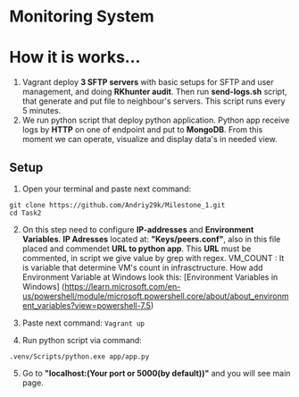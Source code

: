 # Monitoring System

# How it is works...

1. Vagrant deploy **3 SFTP servers** with basic setups for SFTP and user management, and doing **RKhunter audit**. Then run **send-logs.sh** script, that generate and put file to neighbour's servers. This script runs every 5 minutes.
2. We run python script that deploy python application. Python app receive logs by **HTTP** on one of endpoint and put to **MongoDB**. From this moment we can operate, visualize and display data's in needed view.

## Setup

1. Open your terminal and paste next command:
```
git clone https://github.com/Andriy29k/Milestone_1.git
cd Task2
```
2. On this step need to configure **IP-addresses** and **Environment Variables**. **IP Adresses** located at: **"Keys/peers.conf"**, also in this file placed and commendet **URL to python app**. This **URL** must be commented, in script we give value by grep with regex. VM_COUNT
: It is variable that determine VM's count in infrasctructure. How add Environment Variable at Windows look this: [Environment Variables in Windows] (https://learn.microsoft.com/en-us/powershell/module/microsoft.powershell.core/about/about_environment_variables?view=powershell-7.5)

3. Paste next command: `Vagrant up`
4. Run python script via command:
```
.venv/Scripts/python.exe app/app.py
```
5. Go to **"localhost:(Your port or 5000(by default))"** and you will see main page.
